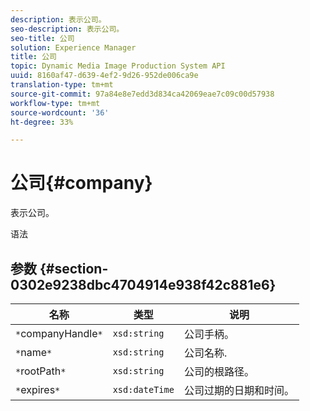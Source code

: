 ```yaml
---
description: 表示公司。
seo-description: 表示公司。
seo-title: 公司
solution: Experience Manager
title: 公司
topic: Dynamic Media Image Production System API
uuid: 8160af47-d639-4ef2-9d26-952de006ca9e
translation-type: tm+mt
source-git-commit: 97a84e8e7edd3d834ca42069eae7c09c00d57938
workflow-type: tm+mt
source-wordcount: '36'
ht-degree: 33%

---
```



# 公司{#company}

表示公司。

语法

## 参数 {#section-0302e9238dbc4704914e938f42c881e6}

| 名称 | 类型 | 说明 |
|---|---|---|
| `*`companyHandle`*` | `xsd:string` | 公司手柄。 |
| `*`name`*` | `xsd:string` | 公司名称. |
| `*`rootPath`*` | `xsd:string` | 公司的根路径。 |
| `*`expires`*` | `xsd:dateTime` | 公司过期的日期和时间。 |

